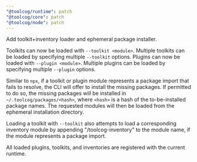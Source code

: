 ```yaml
---
"@toolcog/runtime": patch
"@toolcog/core": patch
"@toolcog/node": patch
---
```


Add toolkit+inventory loader and ephemeral package installer.

Toolkits can now be loaded with `--toolkit <module>`. Multiple toolkits
can be loaded by specifying multiple `--toolkit` options.
Plugins can now be loaded with `--plugin <module>`. Multiple plugins
can be loaded by specifying multiple `--plugin` options.

Similar to `npx`, if a toolkit or plugin module represents a package import
that fails to resolve, the CLI will offer to install the missing packages.
If permitted to do so, the missing packages will be installed in
`~/.toolcog/packages/<hash>`, where `<hash>` is a hash of the to-be-installed
package names. The requested modules will then be loaded from the ephemeral
installation directory.

Loading a toolkit with `--toolkit` also attempts to load a corresponding
inventory module by appending "/toolcog-inventory" to the module name,
if the module represents a package import.

All loaded plugins, toolkits, and inventories are registered with the
current runtime.
